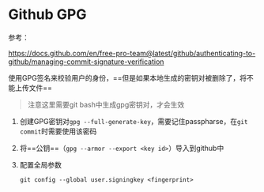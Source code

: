 # Github GPG

参考：

https://docs.github.com/en/free-pro-team@latest/github/authenticating-to-github/managing-commit-signature-verification

使用GPG签名来校验用户的身份，==但是如果本地生成的密钥对被删除了，将不能上传文件==

> 注意这里需要git bash中生成gpg密钥对，才会生效

1. 创建GPG密钥对`gpg --full-generate-key`，需要记住passpharse，在`git commit`时需要使用该密码

2. 将==公钥==（`gpg --armor --export <key id>`）导入到github中

3. 配置全局参数

   ```
   git config --global user.signingkey <fingerprint>
   ```

   

   
